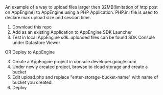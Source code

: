 An example of a way to upload files larger then 32MB(limitation of http post on AppEngine) to AppEngine using a PHP Application. PHP.ini file is used to declare max upload size and session time.

1. Download this repo
2. Add as an existing Application to AppEngine SDK Launcher
3. Test in local AppEngine sdk..uploaded files can be found SDK Console under Datastore Viewer

OR Deploy to AppEngine

3. Create a AppEngine project in console.developer.google.com 
4. Under newly created project, browse to cloud storage and create a bucket
5. Edit upload.php and replace "enter-storage-bucket-name" with name of bucket you created.
6. Deploy
